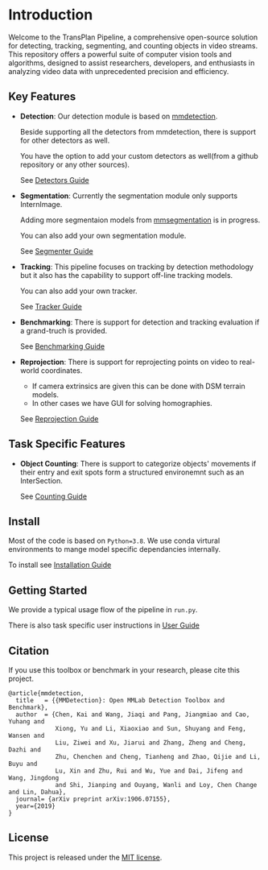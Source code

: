 # Introduction

Welcome to the TransPlan Pipeline, a comprehensive open-source solution for detecting, tracking, segmenting, and counting objects in video streams. This repository offers a powerful suite of computer vision tools and algorithms, designed to assist researchers, developers, and enthusiasts in analyzing video data with unprecedented precision and efficiency.

## Key Features

* **Detection**: Our detection module is based on [mmdetection](https://mmdetection.readthedocs.io/en/latest/).
  
  Beside supporting all the detectors from mmdetection, there is support for other detectors as well.
  
  You have the option to add your custom detectors as well(from a github repository or any other sources).
  
  See [Detectors Guide](Docs/DETECTORS.md)

* **Segmentation**: Currently the segmentation module only supports InternImage.
  
  Adding more segmentaion models from [mmsegmentation](https://github.com/open-mmlab/mmsegmentation) is in progress.
  
  You can also add your own segmentation module.

  See [Segmenter Guide](Docs/SEGMENTERS.md)

* **Tracking**: This pipeline focuses on tracking by detection methodology but it also has the capability to support off-line tracking models.

  You can also add your own tracker.

  See [Tracker Guide](Docs/TRACKERS.md)

* **Benchmarking**: There is support for detection and tracking evaluation if a grand-truch is provided.
  
    See [Benchmarking Guide](Docs/BENCHMARKING.md)

* **Reprojection**: There is support for reprojecting points on video to real-world coordinates.
  * If camera extrinsics are given this can be done with DSM terrain models.
  * In other cases we have GUI for solving homographies.
    
  See [Reprojection Guide](Docs/REPROJECTION.md)

## Task Specific Features

* **Object Counting**: There is support to categorize objects' movements if their entry and exit spots form a structured environemnt such as an InterSection.

  See [Counting Guide](Docs/COUNTING.md)


## Install
  Most of the code is based on `Python=3.8`. We use conda virtural environments to mange model specific dependancies internally.

  To install see [Installation Guide](Docs/INSTALL.md)

## Getting Started
  We provide a typical usage flow of the pipeline in `run.py`.
  
  There is also task specific user instructions in [User Guide](Docs/USERGUIDE.md)

## Citation

If you use this toolbox or benchmark in your research, please cite this project.

```
@article{mmdetection,
  title   = {{MMDetection}: Open MMLab Detection Toolbox and Benchmark},
  author  = {Chen, Kai and Wang, Jiaqi and Pang, Jiangmiao and Cao, Yuhang and
             Xiong, Yu and Li, Xiaoxiao and Sun, Shuyang and Feng, Wansen and
             Liu, Ziwei and Xu, Jiarui and Zhang, Zheng and Cheng, Dazhi and
             Zhu, Chenchen and Cheng, Tianheng and Zhao, Qijie and Li, Buyu and
             Lu, Xin and Zhu, Rui and Wu, Yue and Dai, Jifeng and Wang, Jingdong
             and Shi, Jianping and Ouyang, Wanli and Loy, Chen Change and Lin, Dahua},
  journal= {arXiv preprint arXiv:1906.07155},
  year={2019}
}
```

## License

This project is released under the [MIT license](LICENSE).
